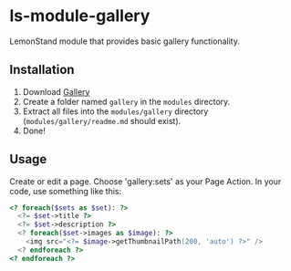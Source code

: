 # ls-module-gallery
LemonStand module that provides basic gallery functionality.

## Installation
1. Download [Gallery](https://github.com/limewheel/ls-module-gallery/zipball/master)
1. Create a folder named `gallery` in the `modules` directory.
1. Extract all files into the `modules/gallery` directory (`modules/gallery/readme.md` should exist).
1. Done!

## Usage

Create or edit a page. Choose 'gallery:sets' as your Page Action. In your code, use something like this:

```php
<? foreach($sets as $set): ?>
  <?= $set->title ?>
  <?= $set->description ?>
  <? foreach($set->images as $image): ?>
    <img src="<?= $image->getThumbnailPath(200, 'auto') ?>" />
  <? endforeach ?>
<? endforeach ?> 
```